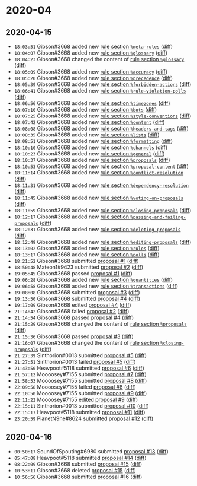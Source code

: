 # 2020-04

## 2020-04-15

* `18:03:51` Gibson#3668 added new [rule section `%meta-rules`](../rules.md#meta-rules) ([diff](https://github.com/Quonauts/Quonauts-9/commit/b80bf517779680d3b16391dd37722733ae71f639))
* `18:04:07` Gibson#3668 added new [rule section `%glossary`](../rules.md#glossary) ([diff](https://github.com/Quonauts/Quonauts-9/commit/0953e59c1c679d9ea22743454ce51650f3f53b0e))
* `18:04:23` Gibson#3668 changed the content of [rule section `%glossary`](../rules.md#glossary) ([diff](https://github.com/Quonauts/Quonauts-9/commit/da4e0ad73f89fc267fdec44cbd309bfbea93734f))
* `18:05:09` Gibson#3668 added new [rule section `%accuracy`](../rules.md#accuracy) ([diff](https://github.com/Quonauts/Quonauts-9/commit/87b436a034b3bd05706261200d2736e8e7cca6a2))
* `18:05:20` Gibson#3668 added new [rule section `%precedence`](../rules.md#precedence) ([diff](https://github.com/Quonauts/Quonauts-9/commit/dcfc488a6a13321b68f224760984af11ecf35460))
* `18:05:39` Gibson#3668 added new [rule section `%forbidden-actions`](../rules.md#forbidden-actions) ([diff](https://github.com/Quonauts/Quonauts-9/commit/23c5cd2ce9cb4aa5fc700cf6a64c13662b5e113d))
* `18:06:41` Gibson#3668 added new [rule section `%rule-violation-polls`](../rules.md#rule-violation-polls) ([diff](https://github.com/Quonauts/Quonauts-9/commit/ca726bbc5df200f1518357f67fa874447f6f3429))
* `18:06:56` Gibson#3668 added new [rule section `%timezones`](../rules.md#timezones) ([diff](https://github.com/Quonauts/Quonauts-9/commit/0704e2dad2474c783c0993a65e9fcf50a5bcdf0c))
* `18:07:10` Gibson#3668 added new [rule section `%bots`](../rules.md#bots) ([diff](https://github.com/Quonauts/Quonauts-9/commit/1e4ff869e2726c834dba974793562f202c6f4602))
* `18:07:25` Gibson#3668 added new [rule section `%style-conventions`](../rules.md#style-conventions) ([diff](https://github.com/Quonauts/Quonauts-9/commit/8e06dd19a9ffb8c96a29384f65737d58cd20e888))
* `18:07:42` Gibson#3668 added new [rule section `%content`](../rules.md#content) ([diff](https://github.com/Quonauts/Quonauts-9/commit/bba0054768a50dba65ddf5a92df0b7feb837a22e))
* `18:08:08` Gibson#3668 added new [rule section `%headers-and-tags`](../rules.md#headers-and-tags) ([diff](https://github.com/Quonauts/Quonauts-9/commit/69bc68dbe448cb4e6fb4aa5f8222a4e0910848de))
* `18:08:35` Gibson#3668 added new [rule section `%lists`](../rules.md#lists) ([diff](https://github.com/Quonauts/Quonauts-9/commit/db99a44c586c1829f84d165a172b2e95d038f778))
* `18:08:51` Gibson#3668 added new [rule section `%formatting`](../rules.md#formatting) ([diff](https://github.com/Quonauts/Quonauts-9/commit/744ef93ac538b3d1d996ab05bc0b47867494cd9e))
* `18:10:10` Gibson#3668 added new [rule section `%channels`](../rules.md#channels) ([diff](https://github.com/Quonauts/Quonauts-9/commit/f3fdb9d31a626d434de9b9b0c9a04bb8e44dc0ab))
* `18:10:23` Gibson#3668 added new [rule section `%general`](../rules.md#general) ([diff](https://github.com/Quonauts/Quonauts-9/commit/52a25a17213b9be19d76826edf0313e53c8de1c7))
* `18:10:37` Gibson#3668 added new [rule section `%proposals`](../rules.md#proposals) ([diff](https://github.com/Quonauts/Quonauts-9/commit/529bac0b7d2ba57324b24271ff49f7074528f3e0))
* `18:10:53` Gibson#3668 added new [rule section `%proposal-content`](../rules.md#proposal-content) ([diff](https://github.com/Quonauts/Quonauts-9/commit/89849cb3b527985a6c221dce57c183272bf47f24))
* `18:11:14` Gibson#3668 added new [rule section `%conflict-resolution`](../rules.md#conflict-resolution) ([diff](https://github.com/Quonauts/Quonauts-9/commit/2b40521e0f4ae712b5a8aeac17727d74b4e364bf))
* `18:11:31` Gibson#3668 added new [rule section `%dependency-resolution`](../rules.md#dependency-resolution) ([diff](https://github.com/Quonauts/Quonauts-9/commit/eb4bbc9a6e41bd144e9df8d81e47436c2f6241a3))
* `18:11:45` Gibson#3668 added new [rule section `%voting-on-proposals`](../rules.md#voting-on-proposals) ([diff](https://github.com/Quonauts/Quonauts-9/commit/6a7215dad34207ce3b66ffd5947ca1bb27b5feb9))
* `18:11:59` Gibson#3668 added new [rule section `%closing-proposals`](../rules.md#closing-proposals) ([diff](https://github.com/Quonauts/Quonauts-9/commit/244763b2e8e179fed18af5aedf1a9aa1e04089ec))
* `18:12:17` Gibson#3668 added new [rule section `%passing-and-failing-proposals`](../rules.md#passing-and-failing-proposals) ([diff](https://github.com/Quonauts/Quonauts-9/commit/e34fadf5568f5f39b42507998b590e46e869f83d))
* `18:12:31` Gibson#3668 added new [rule section `%deleting-proposals`](../rules.md#deleting-proposals) ([diff](https://github.com/Quonauts/Quonauts-9/commit/9b81793fd7383f79e7b9d597fc1a02a1fd77a682))
* `18:12:49` Gibson#3668 added new [rule section `%editing-proposals`](../rules.md#editing-proposals) ([diff](https://github.com/Quonauts/Quonauts-9/commit/b09e0170f12033c4baf79e15bce0987b180e81ef))
* `18:13:02` Gibson#3668 added new [rule section `%rules`](../rules.md#rules) ([diff](https://github.com/Quonauts/Quonauts-9/commit/4337c6bef23f2a13746c431064604dd52926f1a4))
* `18:13:17` Gibson#3668 added new [rule section `%polls`](../rules.md#polls) ([diff](https://github.com/Quonauts/Quonauts-9/commit/061403c58d479605961893fcde1be7b139d1256e))
* `18:21:52` Gibson#3668 submitted [proposal #1](../proposals.md#1) ([diff](https://github.com/Quonauts/Quonauts-9/commit/be73c39809b7189d422f8f866dd0f6f3d22b17bf))
* `18:50:48` Mateon1#9423 submitted [proposal #2](../proposals.md#2) ([diff](https://github.com/Quonauts/Quonauts-9/commit/5845597dc6c34d17f826894881708a3da95f17ed))
* `19:05:45` Gibson#3668 passed [proposal #1](../proposals.md#1) ([diff](https://github.com/Quonauts/Quonauts-9/commit/4a6bdb514c6e08ac7625dd2963443048540bc1e5))
* `19:06:28` Gibson#3668 added new [rule section `%quantities`](../rules.md#quantities) ([diff](https://github.com/Quonauts/Quonauts-9/commit/aba46341ff49365b7284142783bddb6322b9424b))
* `19:06:58` Gibson#3668 added new [rule section `%transactions`](../rules.md#transactions) ([diff](https://github.com/Quonauts/Quonauts-9/commit/edb47a5e6a50e0fef116ef7c156a3a0db5bbc231))
* `19:08:08` Gibson#3668 submitted [proposal #3](../proposals.md#3) ([diff](https://github.com/Quonauts/Quonauts-9/commit/46db1569a572a8aee2e2f672a8981bd8fea9e947))
* `19:13:50` Gibson#3668 submitted [proposal #4](../proposals.md#4) ([diff](https://github.com/Quonauts/Quonauts-9/commit/884ae1d86d67bc5d5eb5edbec408861692d34182))
* `19:17:09` Gibson#3668 edited [proposal #4](../proposals.md#4) ([diff](https://github.com/Quonauts/Quonauts-9/commit/791390b8f60344ad3e92c30ebdc1b8af7673f739))
* `21:14:42` Gibson#3668 failed [proposal #2](../proposals.md#2) ([diff](https://github.com/Quonauts/Quonauts-9/commit/c068aa6375d4229767943f644b26cc43fd4d5951))
* `21:14:54` Gibson#3668 passed [proposal #4](../proposals.md#4) ([diff](https://github.com/Quonauts/Quonauts-9/commit/dbd9d500779708082455352750493daaddda0b71))
* `21:15:29` Gibson#3668 changed the content of [rule section `%proposals`](../rules.md#proposals) ([diff](https://github.com/Quonauts/Quonauts-9/commit/d2c4eb041685d1aca504895e2e2c9978e4100bee))
* `21:15:36` Gibson#3668 passed [proposal #3](../proposals.md#3) ([diff](https://github.com/Quonauts/Quonauts-9/commit/0da07340ab539acacab397d93544e91aeb4faf92))
* `21:16:07` Gibson#3668 changed the content of [rule section `%closing-proposals`](../rules.md#closing-proposals) ([diff](https://github.com/Quonauts/Quonauts-9/commit/95beaeb93c5dde0c7e87cce06f815b74498ba65f))
* `21:27:39` Sinthorion#0013 submitted [proposal #5](../proposals.md#5) ([diff](https://github.com/Quonauts/Quonauts-9/commit/03a3199f9b53fb55a348a74130ccc8da0b5442a4))
* `21:27:51` Sinthorion#0013 failed [proposal #5](../proposals.md#5) ([diff](https://github.com/Quonauts/Quonauts-9/commit/5d1d3eaefb2817a462cb1457b984d97a847e722a))
* `21:43:50` Heavpoot#5118 submitted [proposal #6](../proposals.md#6) ([diff](https://github.com/Quonauts/Quonauts-9/commit/bc33b52e18e35fee921bf9e6b3a922ed8d6800d6))
* `21:57:12` Moooosey#7155 submitted [proposal #7](../proposals.md#7) ([diff](https://github.com/Quonauts/Quonauts-9/commit/d4ebf880d0f3eee12623d1b0888b33e9cad7f239))
* `21:58:53` Moooosey#7155 submitted [proposal #8](../proposals.md#8) ([diff](https://github.com/Quonauts/Quonauts-9/commit/05ae9d62e61b3c46cdae5cd695d652e32e5f9c21))
* `22:09:58` Moooosey#7155 failed [proposal #8](../proposals.md#8) ([diff](https://github.com/Quonauts/Quonauts-9/commit/5dfbc6c8fe1640480267dc5f107516ed8c8b9541))
* `22:10:50` Moooosey#7155 submitted [proposal #9](../proposals.md#9) ([diff](https://github.com/Quonauts/Quonauts-9/commit/42a86efa54b8d3f9b01cbf69db7a002cc748f35e))
* `22:11:22` Moooosey#7155 edited [proposal #9](../proposals.md#9) ([diff](https://github.com/Quonauts/Quonauts-9/commit/c8b928804692b41ccf6241e1d0300dafcc1ec8bd))
* `22:15:11` Sinthorion#0013 submitted [proposal #10](../proposals.md#10) ([diff](https://github.com/Quonauts/Quonauts-9/commit/4d4f83f8cd246c9b22fdc2fe08ac5697efb2a5f8))
* `22:15:17` Heavpoot#5118 submitted [proposal #11](../proposals.md#11) ([diff](https://github.com/Quonauts/Quonauts-9/commit/a8d09d2c6e4ee5586a9b8af367193296507d0b3b))
* `23:20:59` PlanetN9ne#8624 submitted [proposal #12](../proposals.md#12) ([diff](https://github.com/Quonauts/Quonauts-9/commit/9975a8f6497209b7499739356cb3e29c31b8baa2))

## 2020-04-16

* `00:50:17` SoundOfSpouting#6980 submitted [proposal #13](../proposals.md#13) ([diff](https://github.com/Quonauts/Quonauts-9/commit/c895f839d16717f7b37488dc677c024ac139c525))
* `05:47:08` Heavpoot#5118 submitted [proposal #14](../proposals.md#14) ([diff](https://github.com/Quonauts/Quonauts-9/commit/d35225265585a8fd19a0705bf99a57f5038d443c))
* `08:22:09` Gibson#3668 submitted [proposal #15](../proposals.md#15) ([diff](https://github.com/Quonauts/Quonauts-9/commit/c572813ef7e075f1c0551a25d47b98d2d257ad00))
* `10:53:11` Gibson#3668 deleted [proposal #15](../proposals.md#15) ([diff](https://github.com/Quonauts/Quonauts-9/commit/1e822991b44c13c236c5c8f9c3a0da80e76f7ede))
* `10:56:56` Gibson#3668 submitted [proposal #16](../proposals.md#16) ([diff](https://github.com/Quonauts/Quonauts-9/commit/b531a693543337264bd291712514b60bb8cb431c))
